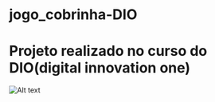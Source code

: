 # jogo_cobrinha-DIO
# Projeto realizado no curso do DIO(digital innovation one)

![Alt text](../tela_do_jogo.png?raw=true "Title")
